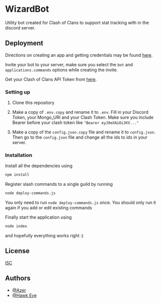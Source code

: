 # WizardBot

Utility bot created for Clash of Clans to support stat tracking with in the discord server.

## Deployment

Directions on creating an app and getting credentials may be found [here](https://github.com/reactiflux/discord-irc/wiki/Creating-a-discord-bot-&-getting-a-token).

Invite your bot to your server, make sure you select the `bot` and `applications.commands` options while creating the invite.

Get your Clash of Clans API Token from [here](https://developer.clashofclans.com/).

### Setting up

1. Clone this repository

2. Make a copy of `.env.copy` and rename it to `.env`.
   Fill in your Discord Token, your Mongo_URI and your Clash Token. Make sure you include Bearer before your clash token like `"Bearer eyJ0eXAiOiJKV..."`

3. Make a copy of the `config.json.copy` file and rename it to `config.json`. Then go to the `config.json` file and change all the ids to ids in your server.

### Installation

Install all the dependencies using

```bash
npm install
```

Register slash commands to a single guild by running

```bash
node deploy-commands.js
```

You only need to run `node deploy-commands.js` once. You should only run it again if you add or edit existing commands

Finally start the application using

```bash
node index
```

and hopefully everything works right :)

## License

[ISC](https://choosealicense.com/licenses/isc/)

## Authors

- [@Azer](https://www.github.com/JamesAUre)
- [@Hawk Eye](https://github.com/hawkeye7662)
